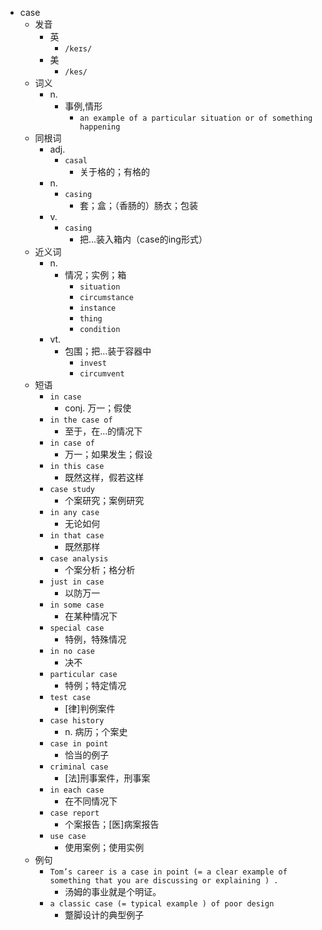 - case
  - 发音
    - 英
      - `/keɪs/`
    - 美
      - `/kes/`
  - 词义
    - n.
      - 事例,情形
        - `an example of a particular situation or of something happening`
  - 同根词
    - adj.
      - `casal`
        - 关于格的；有格的
    - n.
      - `casing`
        - 套；盒；（香肠的）肠衣；包装
    - v.
      - `casing`
        - 把…装入箱内（case的ing形式）
  - 近义词
    - n.
      - 情况；实例；箱
        - `situation`
        - `circumstance`
        - `instance`
        - `thing`
        - `condition`
    - vt.
      - 包围；把…装于容器中
        - `invest`
        - `circumvent`
  - 短语
    - `in case`
      - conj. 万一；假使 
    - `in the case of`
      - 至于，在…的情况下 
    - `in case of`
      - 万一；如果发生；假设 
    - `in this case`
      - 既然这样，假若这样 
    - `case study`
      - 个案研究；案例研究 
    - `in any case`
      - 无论如何 
    - `in that case`
      - 既然那样 
    - `case analysis`
      - 个案分析；格分析 
    - `just in case`
      - 以防万一 
    - `in some case`
      - 在某种情况下 
    - `special case`
      - 特例，特殊情况 
    - `in no case`
      - 决不 
    - `particular case`
      - 特例；特定情况 
    - `test case`
      - [律]判例案件 
    - `case history`
      - n. 病历；个案史 
    - `case in point`
      - 恰当的例子 
    - `criminal case`
      - [法]刑事案件，刑事案 
    - `in each case`
      - 在不同情况下 
    - `case report`
      - 个案报告；[医]病案报告 
    - `use case`
      - 使用案例；使用实例 
  - 例句
    - `Tom’s career is a case in point (= a clear example of something that you are discussing or explaining ) .`
      - 汤姆的事业就是个明证。
    - `a classic case (= typical example ) of poor design`
      - 蹩脚设计的典型例子

